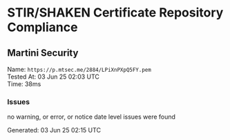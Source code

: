 # STIR/SHAKEN Certificate Repository Compliance

## Martini Security

Name: `https://p.mtsec.me/2884/LPiXnPXpQ5FY.pem`\
Tested At: 03 Jun 25 02:03 UTC\
Time: 38ms

### Issues

no warning, or error, or notice date level issues were found

Generated: 03 Jun 25 02:15 UTC